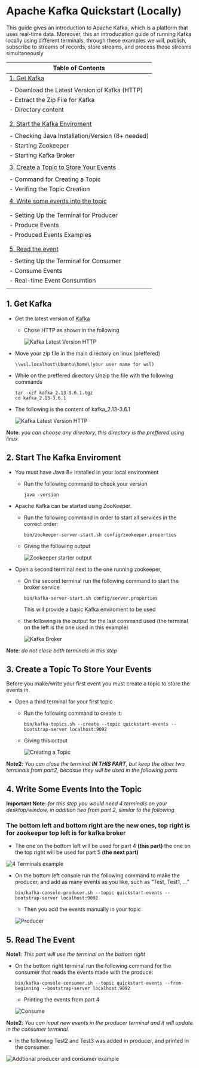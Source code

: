 Apache Kafka Quickstart (Locally) 
========================================================

This guide gives an introduction to Apache Kafka, which is a platform that uses real-time data. Moreover, this an introducation guide of running Kafka locally using different terminals, through these examples we will, publish, subscribe to streams of records, store streams, and process those streams simultaneously  

| Table of Contents                                                                          |
| ------------------------------------------------------------------------------------------ |
| [1. Get Kafka](#1-get-kafka)                                                               |
|                                                                                            |
|   - Download the Latest Version of Kafka (HTTP)                                            |
|   - Extract the Zip File for Kafka                                                         |
|   - Directory content                                                                      |
|                                                                                            |
|                                                                                            |
| [2. Start the Kafka Enviroment](#2-start-the-kafka-enviroment)                             |
|                                                                                            |
|   - Checking Java Installation/Version (8+ needed)                                         |
|   - Starting Zookeeper                                                                     | 
|   - Starting Kafka Broker                                                                  |
|                                                                                            |
| [3. Create a Topic to Store Your Events](#3-create-a-topic-to-store-your-events)           |
|                                                                                            |
|   - Command for Creating a Topic                                                           |
|   - Verifing the Topic Creation                                                            |
|                                                                                            |
| [4. Write some events into the topic](#4-write-some-events-into-the-topic)                 |
|                                                                                            |
|                                                                                            |
|   - Setting Up the Terminal for Producer                                                   |
|   - Produce Events                                                                         |
|   - Produced Events Examples                                                               |
|                                                                                            |
|                                                                                            |
| [5. Read the event](#5-read-the-event)                                                     |
|                                                                                            |
|   - Setting Up the Terminal for Consumer                                                   |
|   - Consume Events                                                                         |
|   - Real-time Event Consumtion                                                             |
|                                                                                            |


## 1. Get Kafka
- Get the latest version of [Kafka](https://www.apache.org/dyn/closer.cgi?path=/kafka/3.6.1/kafka_2.13-3.6.1.tgz)

    - Chose HTTP as shown in the following

        ![Kafka Latest Version HTTP](../../images/knowledge_base/guides/kafka_setup_locally/kafka_latest_http.png) 

- Move your zip file in the main directory on linux (preffered)

    `\\wsl.localhost\Ubuntu\home\(your user name for wsl)`

- While on the preffered directory Unzip the file with the following commands

    ```console
    tar -xzf kafka_2.13-3.6.1.tgz
    cd kafka_2.13-3.6.1
    ```

- The following is the content of kafka_2.13-3.6.1

    ![Kafka Latest Version HTTP](../../images/knowledge_base/guides/kafka_setup_locally/kafka_zip_content.png) 

**Note**: *you can choose any directory, this directory is the preffered using linux*

## 2. Start The Kafka Enviroment

- You must have Java 8+ installed in your local environment

    - Run the following command to check your version 

        ```console
        java -version
        ```
- Apache Kafka can be started using ZooKeeper.
    - Run the following command in order to start all services in the correct order: 
        ```console
        bin/zookeeper-server-start.sh config/zookeeper.properties
        ```
    - Giving the following output

        ![Zookeeper starter output](../../images/knowledge_base/guides/kafka_setup_locally/zookeeper_start.png)
    
- Open a second terminal next to the one running zookeeper, 

    - On the second terminal run the following command to start the broker service

        ```console
        bin/kafka-server-start.sh config/server.properties
        ```
        This will provide a basic Kafka enviroment to be used

    - the following is the output for the last command used (the terminal on the left is the one used in this example)

        ![Kafka Broker](../../images/knowledge_base/guides/kafka_setup_locally/kafka_broker.png)

**Note**: *do not close both terminals in this step*

## 3. Create a Topic To Store Your Events

Before you make/write your first event you must create a topic to store the events in.

- Open a third terminal for your first topic 

    - Run the following command to create it:

        ```console
        bin/kafka-topics.sh --create --topic quickstart-events --bootstrap-server localhost:9092
        ```

    - Giving this output

        ![Creating a Topic](../../images/knowledge_base/guides/kafka_setup_locally/create_topic.png)

**Note2**: *You can close the terminal **IN THIS PART**, but keep the other two terminals from part2, becasue they will be used in the following parts*

## 4. Write Some Events Into the Topic

**Important Note**: *for this step you would need 4 terminals on your desktop/window, in addition two from part 2, similar to the following*

### **The bottom left and bottom right are the new ones, top right is for zookeeper top left is for kafka broker** 
- The one on the bottom left will be used for part 4 **(this part)** the one on the top right will be used for part 5 **(the next part)** 

![4 Terminals example](../../images/knowledge_base/guides/kafka_setup_locally/note.png)

    
- On the bottom left console run the following command to make the producer, and add as many events as you like, such as “Test, Test1, …”

    ```console
    bin/kafka-console-producer.sh --topic quickstart-events --bootstrap-server localhost:9092
    ```

    - Then you add the events manually in your topic

    ![Producer](../../images/knowledge_base/guides/kafka_setup_locally/produce.png)



## 5. Read The Event

**Note1**: *This part will use the terminal on the bottom right*

- On the bottom right terminal run the following command for the consumer that reads the events made with the produce:

    ```console
    bin/kafka-console-consumer.sh --topic quickstart-events --from-beginning --bootstrap-server localhost:9092
    ```

    - Printing the events from part 4 

    ![Consume](../../images/knowledge_base/guides/kafka_setup_locally/consume.png)


**Note2**: *You can input new events in the producer terminal and it will update in the consumer terminal.*

- In the following Test2 and Test3 was added in producer, and printed in the consumer.

![Addtional producer and consumer example](../../images/knowledge_base/guides/kafka_setup_locally/extra.png)


